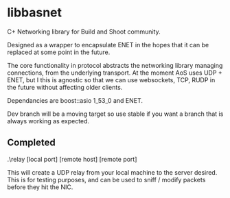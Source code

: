 libbasnet
=========

C+ Networking library for Build and Shoot community.

Designed as a wrapper to encapsulate ENET in the hopes that it can be replaced at some point in the future.


The core functionality in protocol abstracts the networking library managing connections, from the underlying transport.
At the moment AoS uses UDP + ENET, but I this is agnostic so that we can use websockets, TCP, RUDP in the future without affecting older clients.

Dependancies are boost::asio 1_53_0 and ENET.


Dev branch will be a moving target so use stable if you want a branch that is always working as expected.

Completed
---------
.\relay [local port] [remote host] [remote port]

This will create a UDP relay from your local machine to the server desired. This is for testing purposes, and can be used to sniff / modify packets before they hit the NIC.


